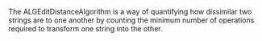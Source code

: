 The ALGEditDistanceAlgorithm is a way of quantifying how dissimilar two strings are to one another
by counting the minimum number of operations required to transform one string into the other.